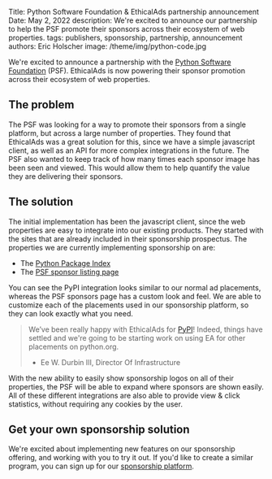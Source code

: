 Title: Python Software Foundation & EthicalAds partnership announcement
Date: May 2, 2022
description: We're excited to announce our partnership to help the PSF promote their sponsors across their ecosystem of web properties.
tags: publishers, sponsorship, partnership, announcement
authors: Eric Holscher
image: /theme/img/python-code.jpg

We're excited to announce a partnership with the [Python Software Foundation](https://www.pythoneorg/psf/) (PSF).
EthicalAds is now powering their sponsor promotion across their ecosystem of web properties.


## The problem

The PSF was looking for a way to promote their sponsors from a single platform,
but across a large number of properties.
They found that EthicalAds was a great solution for this,
since we have a simple javascript client, as well as an API for more complex integrations in the future. 
The PSF also wanted to keep track of how many times each sponsor image has been seen and viewed.
This would allow them to help quantify the value they are delivering their sponsors.

## The solution

The initial implementation has been the javascript client,
since the web properties are easy to integrate into our existing products.
They started with the sites that are already included in their sponsorship prospectus.
The properties we are currently implementing sponsorship on are:

* The [Python Package Index](https://pypi.org/project/urllib3/1.26.7/#changes)
* The [PSF sponsor listing page](https://www.python.org/psf/sponsors/)

You can see the PyPI integration looks similar to our normal ad placements,
whereas the PSF sponsors page has a custom look and feel.
We are able to customize each of the placements used in our sponsorship platform,
so they can look exactly what you need.

[comment]: <> (TODO: Get a better quote)

> We’ve been really happy with EthicalAds for [PyPI](https://pypi.org/project/urllib3/1.26.7/#changes)! Indeed, things have settled and we're going to be starting work on using EA for other placements on python.org.
> - Ee W. Durbin III, Director Of Infrastructure

With the new ability to easily show sponsorship logos on all of their properties,
the PSF will be able to expand where sponsors are shown easily.
All of these different integrations are also able to provide view & click statistics,
without requiring any cookies by the user. 

## Get your own sponsorship solution

We're excited about implementing new features on our sponsorship offering,
and working with you to try it out.
If you'd like to create a similar program,
you can sign up for our [sponsorship platform](https://www.ethicalads.io/sponsorship-platform/).

